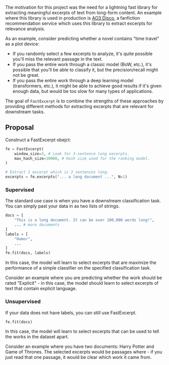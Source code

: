 The motivation for this project was the need for a lightning fast library for extracting meaningful
excerpts of text from long-form content. An example where this library is used in production is 
[AO3 Disco](https://ao3-disco.app), a fanfiction recommendation service which uses this library to 
extract excerpts for relevance analysis.

As an example, consider predicting whether a novel contains "time travel" as a plot device:

 - If you randomly select a few excerpts to analyze, it's quite possible you'll miss the relevant 
   passage in the text.
 - If you pass the entire work through a classic model (BoW, etc.), it's possible that you'll be 
   able to classify it, but the precision/recall might not be great.
 - If you pass the entire work through a deep learning model (transformers, etc.), it might be 
   able to achieve good results if it's given enough data, but would be too slow for many types 
   of applications.

The goal of `FastExcerpt` is to combine the strengths of these approaches by providing different 
methods for extracting excerpts that are relevant for downstream tasks.

## Proposal
Construct a FastExcerpt obejct:

```python
fe = FastExcerpt(
    window_size=3, # Look for 3-sentence long excerpts.
    max_hash_size=10000, # Hash size used for the ranking model.
)

# Extract 1 excerpt which is 3 sentences long.
excerpts = fe.excerpts("... a long document ...", N=1)
```

### Supervised
The standard use case is when you have a downstream classification task. You can simply past
your data in as two lists of strings.

```python
docs = [
    "This is a long document. It can be over 100,000 words long!",
    ... # more documents
]
labels = [
    "Humor",
    ...
]
fe.fit(docs, labels)
```

In this case, the model will learn to select excerpts that are maximize the performance of a 
simple classifier on the specified classification task.

Consider an example where you are predicting whether the work should be rated "Explicit" - in 
this case, the model should learn to select excerpts of text that contain explicit language.

### Unsupervised
If your data does not have labels, you can still use FastExcerpt.

```python
fe.fit(docs)
```

In this case, the model will learn to select excerpts that can be used to tell the works in the
dataset apart.

Consider an example where you have two documents: Harry Potter and Game of Thrones. The selected 
excerpts would be passages where - if you just read that one passage, it would be clear which work 
it came from.
